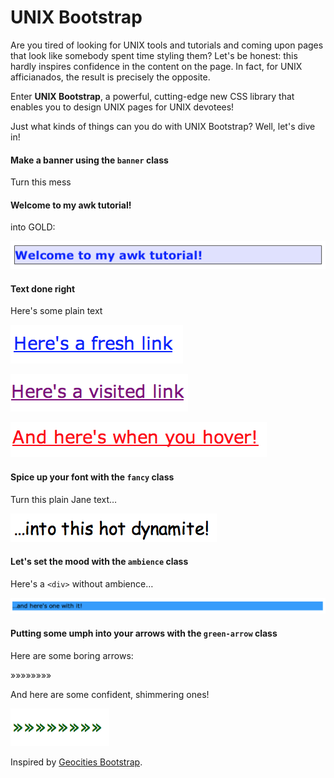 UNIX Bootstrap
===

Are you tired of looking for UNIX tools and tutorials and coming upon pages that look like somebody spent time styling them? Let's be honest: this hardly inspires confidence in the content on the page. In fact, for UNIX afficianados, the result is precisely the opposite.

Enter **UNIX Bootstrap**, a powerful, cutting-edge new CSS library that enables you to design UNIX pages for UNIX devotees!

Just what kinds of things can you do with UNIX Bootstrap? Well, let's dive in!

#### Make a banner using the `banner` class

Turn this mess

<h4>Welcome to my awk tutorial!</h4>

into GOLD:

![](images/1.png)

#### Text done right

Here's some plain text  

![](images/7.png)

![](images/2.png)

![](images/3.png)

#### Spice up your font with the `fancy` class

Turn this plain Jane text…

![](images/4.png)

#### Let's set the mood with the `ambience` class

Here's a `<div>` without ambience…

![](images/5.png)

#### Putting some umph into your arrows with the `green-arrow` class

Here are some boring arrows:

»»»»»»»»

And here are some confident, shimmering ones!

![](images/6.png )

Inspired by [Geocities Bootstrap](http://divshot.github.io/geo-bootstrap/).